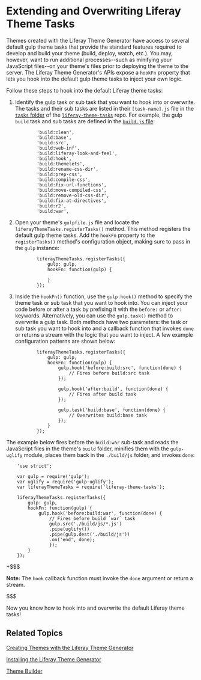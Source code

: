 # Extending and Overwriting Liferay Theme Tasks [](id=extending-and-overwriting-liferay-theme-tasks)

Themes created with the Liferay Theme Generator have access to several default
gulp theme tasks that provide the standard features required to develop and
build your theme (build, deploy, watch, etc.). You may, however, want to run
additional processes--such as minifying your JavaScript files--on your theme's
files prior to deploying the theme to the server. The Liferay Theme Generator's
APIs expose a `hookFn` property that lets you hook into the default gulp theme
tasks to inject your own logic. 

Follow these steps to hook into the default Liferay theme tasks: 

1.  Identify the gulp task or sub task that you want to hook into or overwrite. 
		The tasks and their sub tasks are listed in their `[task-name].js` file in 
		the 
		[`tasks` folder](https://github.com/liferay/liferay-theme-tasks/tree/master/tasks)
		of the 
		[`liferay-theme-tasks`](https://github.com/liferay/liferay-theme-tasks)
		repo. For example, the gulp `build` task and sub tasks are defined in the 
		[`build.js` file](https://github.com/liferay/liferay-theme-tasks/blob/master/tasks/build.js#L38-L53): 

				'build:clean',
				'build:base',
				'build:src',
				'build:web-inf',
				'build:liferay-look-and-feel',
				'build:hook',
				'build:themelets',
				'build:rename-css-dir',
				'build:prep-css',
				'build:compile-css',
				'build:fix-url-functions',
				'build:move-compiled-css',
				'build:remove-old-css-dir',
				'build:fix-at-directives',
				'build:r2',
				'build:war',

2.  Open your theme's `gulpfile.js` file and locate the 
		`liferayThemeTasks.registerTasks()` method. This method registers the 
		default gulp theme tasks. Add the `hookFn` property to the `registerTasks()` 
		method's configuration object, making sure to pass in the `gulp` instance:

				liferayThemeTasks.registerTasks({
					gulp: gulp,
					hookFn: function(gulp) {
						
					}
				});
		
3.  Inside the `hookFn()` function, use the `gulp.hook()` method to specify the
    theme task or sub task that you want to hook into. You can inject your code
    before or after a task by prefixing it with the `before:` or `after:`
    keywords. Alternatively, you can use the `gulp.task()` method to overwrite
    a gulp task. Both methods have two parameters: the task or sub task you want
    to hook into and a callback function that invokes `done` or returns a stream
    with the logic that you want to inject. A few example configuration patterns
    are shown below:
		
				liferayThemeTasks.registerTasks({
					gulp: gulp,
					hookFn: function(gulp) {
						gulp.hook('before:build:src', function(done) {
							// Fires before build:src task
						});

						gulp.hook('after:build', function(done) {
							// Fires after build task
						});

						gulp.task('build:base', function(done) {
							// Overwrites build:base task
						});
					}
				});	 

The example below fires before the `build:war` sub-task and reads the JavaScript 
files in the theme's `build` folder, minifies them with the `gulp-uglify` 
module, places them back in the `./build/js` folder, and invokes `done`:

		'use strict';

		var gulp = require('gulp');
		var uglify = require('gulp-uglify');
		var liferayThemeTasks = require('liferay-theme-tasks');

		liferayThemeTasks.registerTasks({
			gulp: gulp,
			hookFn: function(gulp) {
				gulp.hook('before:build:war', function(done) {
					// Fires before build `war` task
					gulp.src('./build/js/*.js')
					.pipe(uglify())
					.pipe(gulp.dest('./build/js'))
					.on('end', done);
					});
			}
		});

+$$$

**Note:** The `hook` callback function must invoke the `done` argument or return 
a stream.

$$$

Now you know how to hook into and overwrite the default Liferay theme tasks!

## Related Topics [](id=related-topics)

[Creating Themes with the Liferay Theme Generator](/develop/tutorials/-/knowledge_base/7-1/creating-themes-with-the-liferay-theme-generator)

[Installing the Liferay Theme Generator](/develop/tutorials/-/knowledge_base/7-1/installing-the-theme-generator)

[Theme Builder](/develop/tutorials/-/knowledge_base/7-1/theme-builder)
